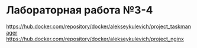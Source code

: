 # Лабораторная работа №3-4
https://hub.docker.com/repository/docker/alekseykulevich/project_taskmanager
https://hub.docker.com/repository/docker/alekseykulevich/project_nginx

